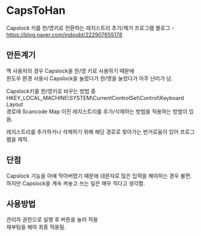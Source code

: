 # CapsToHan
Capslock 키를 한/영키로 전환하는 레지스트리 추가/제거 프로그램
블로그 - https://blog.naver.com/indoubt/222907655178

## 만든계기
맥 사용자의 경우 Capslock을 한/영 키로 사용하기 때문에  
윈도우 환경 사용시 Capslock을 눌렀다가 한/영을 눌렀다가 아주 난리가 남.  

Capslock키를 한/영키로 바꾸는 방법 중  
HKEY_LOCAL_MACHINE\SYSTEM\CurrentControlSet\Control\Keyboard Layout  
경로에 Scancode Map 이진 레지스트리를 추가/삭제하는 방법을 적용하는 방법이 있음.

레지스트리를 추가하거나 삭제하기 위해 해당 경로로 찾아가는 번거로움이 있어 프로그램을 제작. 


## 단점
Capslock 기능을 아예 막아버렸기 때문에 대문자로 많은 입력을 해야하는 경우 불편.  
하지만 Capslock을 계속 켜놓고 쓰는 일은 매우 적다고 생각함.  


## 사용방법
관리자 권한으로 실행 후 버튼을 눌러 적용  
재부팅을 해야 최종 적용됨.



